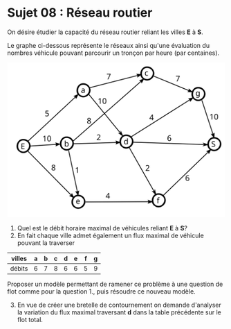 # Sujet 08 : Réseau routier

On désire étudier la capacité du réseau routier reliant les villes **E** à **S**.

Le graphe ci-dessous représente le réseaux ainsi qu'une évaluation du nombres véhicule pouvant parcourir un tronçon par heure (par centaines).

![reseau](reseau.svg)

1. Quel est le débit horaire maximal de véhicules reliant **E** à **S**?
2. En fait chaque ville admet également un flux maximal de véhicule pouvant la traverser

| villes | a | b | c | d | e | f | g |
|--------|---|---|---|---|---|---|---|
| débits | 6 | 7 | 8 | 6 | 6 | 5 | 9 |

Proposer un modèle permettant de ramener ce problème à une question de flot comme pour la question 1., puis résoudre ce nouveau modèle.

3. En vue de créer une bretelle de contournement on demande d'analyser la variation du flux maximal traversant **d** dans la table précédente sur le flot total.
